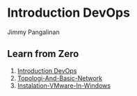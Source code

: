 # Introduction DevOps 

Jimmy Pangalinan  

## Learn from Zero

1. [Introduction DevOps](Introduction-DevOps.md)
2. [Topologi-And-Basic-Network](Topologi-And-Basic-Network.md)
3. [Instalation-VMware-In-Windows](Instalation-VMware-In-Windows)